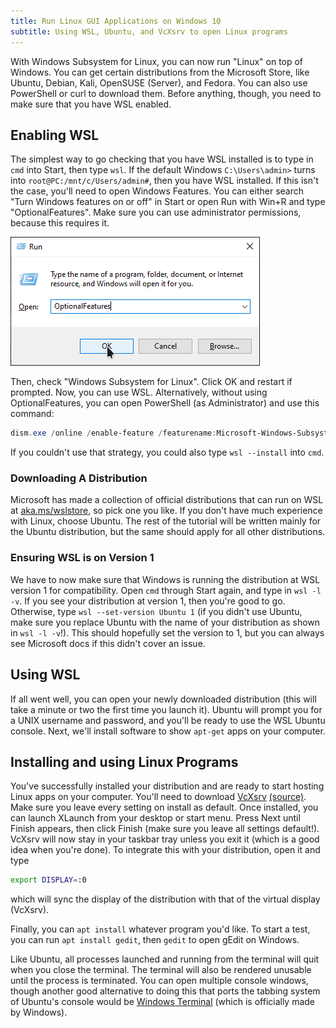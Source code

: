 ```yaml
---
title: Run Linux GUI Applications on Windows 10
subtitle: Using WSL, Ubuntu, and VcXsrv to open Linux programs
---
```


With Windows Subsystem for Linux, you can now run "Linux" on top of Windows. You can get certain distributions from the Microsoft Store, like Ubuntu, Debian, Kali, OpenSUSE (Server), and Fedora. You can also use PowerShell or curl to download them. Before anything, though, you need to make sure that you have WSL enabled.

## Enabling WSL

The simplest way to go checking that you have WSL installed is to type in `cmd` into Start, then type `wsl`. If the default Windows `C:\Users\admin>` turns into `root@PC:/mnt/c/Users/admin#`, then you have WSL installed. If this isn't the case, you'll need to open Windows Features. You can either search "Turn Windows features on or off" in Start or open Run with Win+R and type "OptionalFeatures". Make sure you can use administrator permissions, because this requires it.

![Run OptionalFeatures](/img/run-optionalfeatures.png)

Then, check "Windows Subsystem for Linux". Click OK and restart if prompted. Now, you can use WSL. Alternatively, without using OptionalFeatures, you can open PowerShell (as Administrator) and use this command:

```powershell
dism.exe /online /enable-feature /featurename:Microsoft-Windows-Subsystem-Linux /all /norestart
```

If you couldn't use that strategy, you could also type `wsl --install` into `cmd`.

### Downloading A Distribution

Microsoft has made a collection of official distributions that can run on WSL at [aka.ms/wslstore](https://aka.ms/wslstore), so pick one you like. If you don't have much experience with Linux, choose Ubuntu. The rest of the tutorial will be written mainly for the Ubuntu distribution, but the same should apply for all other distributions.

### Ensuring WSL is on Version 1

We have to now make sure that Windows is running the distribution at WSL version 1 for compatibility. Open `cmd` through Start again, and type in `wsl -l -v`. If you see your distribution at version 1, then you're good to go. Otherwise, type `wsl --set-version Ubuntu 1` (if you didn't use Ubuntu, make sure you replace Ubuntu with the name of your distribution as shown in `wsl -l -v`!). This should hopefully set the version to 1, but you can always see Microsoft docs if this didn't cover an issue.

## Using WSL

If all went well, you can open your newly downloaded distribution (this will take a minute or two the first time you launch it). Ubuntu will prompt you for a UNIX username and password, and you'll be ready to use the WSL Ubuntu console. Next, we'll install software to show `apt-get` apps on your computer.

## Installing and using Linux Programs

You've successfully installed your distribution and are ready to start hosting Linux apps on your computer. You'll need to download [VcXsrv](https://sourceforge.net/projects/vcxsrv/files/latest/download) [(source)](https://github.com/ArcticaProject/vcxsrv). Make sure you leave every setting on install as default. Once installed, you can launch XLaunch from your desktop or start menu. Press Next until Finish appears, then click Finish (make sure you leave all settings default!). VcXsrv will now stay in your taskbar tray unless you exit it (which is a good idea when you're done). To integrate this with your distribution, open it and type

```sh
export DISPLAY=:0
```

which will sync the display of the distribution with that of the virtual display (VcXsrv).

Finally, you can `apt install` whatever program you'd like. To start a test, you can run `apt install gedit`, then `gedit` to open gEdit on Windows.

Like Ubuntu, all processes launched and running from the terminal will quit when you close the terminal. The terminal will also be rendered unusable until the process is terminated. You can open multiple console windows, though another good alternative to doing this that ports the tabbing system of Ubuntu's console would be [Windows Terminal](https://www.microsoft.com/en-us/p/windows-terminal/9n0dx20hk701) (which is officially made by Windows).

